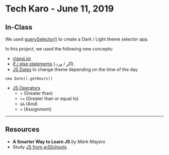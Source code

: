 # Tech Karo - June 11, 2019

## In-Class

We used [querySelector()](https://www.w3schools.com/jsref/met_document_queryselector.asp) to create a Dark / Light theme selector app.

In this project, we used the following new concepts:
- [classList](https://www.w3schools.com/jsref/prop_element_classlist.asp)
- [if / else statements](https://www.w3schools.com/js/js_if_else.asp) (اگر / ورنہ)
- [JS Dates](https://www.w3schools.com/js/js_dates.asp) to change theme depending on the time of the day
```
new Date().getHours()
```
- [JS Operators](https://www.w3schools.com/js/js_operators.asp)
  - `>`  (Greater than)
  - `>=` (Greater than or equal to)
  - `&&` (And)
  - `=`  (Assignment)
---

## Resources
- **A Smarter Way to Learn JS** *by Mark Mayers*
- Study [JS from w3Schools](https://www.w3schools.com/js/default.asp).